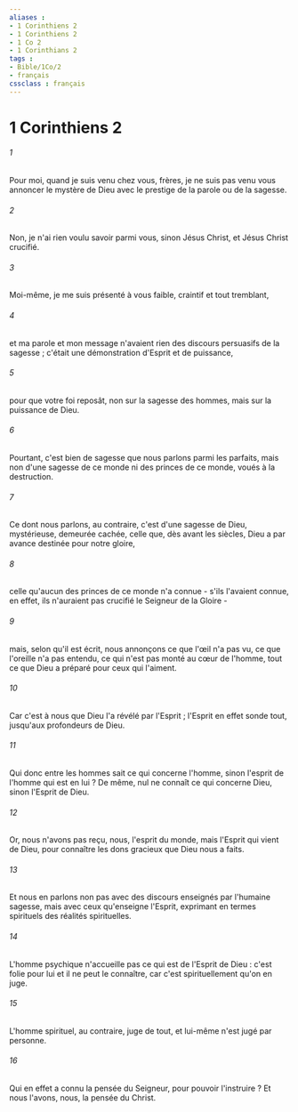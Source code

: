 ```yaml
---
aliases : 
- 1 Corinthiens 2
- 1 Corinthiens 2
- 1 Co 2
- 1 Corinthians 2
tags : 
- Bible/1Co/2
- français
cssclass : français
---
```


# 1 Corinthiens 2

###### 1
Pour moi, quand je suis venu chez vous, frères, je ne suis pas venu vous annoncer le mystère de Dieu avec le prestige de la parole ou de la sagesse. 
###### 2
Non, je n'ai rien voulu savoir parmi vous, sinon Jésus Christ, et Jésus Christ crucifié. 
###### 3
Moi-même, je me suis présenté à vous faible, craintif et tout tremblant, 
###### 4
et ma parole et mon message n'avaient rien des discours persuasifs de la sagesse ; c'était une démonstration d'Esprit et de puissance, 
###### 5
pour que votre foi reposât, non sur la sagesse des hommes, mais sur la puissance de Dieu. 
###### 6
Pourtant, c'est bien de sagesse que nous parlons parmi les parfaits, mais non d'une sagesse de ce monde ni des princes de ce monde, voués à la destruction. 
###### 7
Ce dont nous parlons, au contraire, c'est d'une sagesse de Dieu, mystérieuse, demeurée cachée, celle que, dès avant les siècles, Dieu a par avance destinée pour notre gloire, 
###### 8
celle qu'aucun des princes de ce monde n'a connue - s'ils l'avaient connue, en effet, ils n'auraient pas crucifié le Seigneur de la Gloire - 
###### 9
mais, selon qu'il est écrit, nous annonçons ce que l'œil n'a pas vu, ce que l'oreille n'a pas entendu, ce qui n'est pas monté au cœur de l'homme, tout ce que Dieu a préparé pour ceux qui l'aiment. 
###### 10
Car c'est à nous que Dieu l'a révélé par l'Esprit ; l'Esprit en effet sonde tout, jusqu'aux profondeurs de Dieu. 
###### 11
Qui donc entre les hommes sait ce qui concerne l'homme, sinon l'esprit de l'homme qui est en lui ? De même, nul ne connaît ce qui concerne Dieu, sinon l'Esprit de Dieu. 
###### 12
Or, nous n'avons pas reçu, nous, l'esprit du monde, mais l'Esprit qui vient de Dieu, pour connaître les dons gracieux que Dieu nous a faits. 
###### 13
Et nous en parlons non pas avec des discours enseignés par l'humaine sagesse, mais avec ceux qu'enseigne l'Esprit, exprimant en termes spirituels des réalités spirituelles. 
###### 14
L'homme psychique n'accueille pas ce qui est de l'Esprit de Dieu : c'est folie pour lui et il ne peut le connaître, car c'est spirituellement qu'on en juge. 
###### 15
L'homme spirituel, au contraire, juge de tout, et lui-même n'est jugé par personne. 
###### 16
Qui en effet a connu la pensée du Seigneur, pour pouvoir l'instruire ? Et nous l'avons, nous, la pensée du Christ. 
